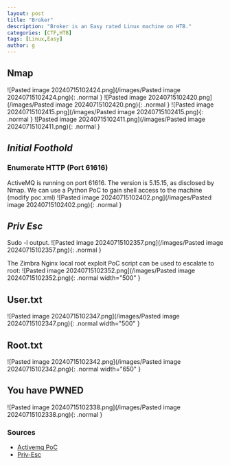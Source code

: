 ```yaml
---
layout: post
title: "Broker"
description: "Broker is an Easy rated Linux machine on HTB."
categories: [CTF,HTB]
tags: [Linux,Easy]
author: g
---
```


## Nmap
![Pasted image 20240715102424.png](/images/Pasted image 20240715102424.png){: .normal }
![Pasted image 20240715102420.png](/images/Pasted image 20240715102420.png){: .normal }
![Pasted image 20240715102415.png](/images/Pasted image 20240715102415.png){: .normal }
![Pasted image 20240715102411.png](/images/Pasted image 20240715102411.png){: .normal }

## _**Initial Foothold**_

### Enumerate HTTP (Port 61616)
ActiveMQ is running on port 61616. The version is 5.15.15, as disclosed by Nmap. We can use a Python PoC to gain shell access to the machine (modify poc.xml)
![Pasted image 20240715102402.png](/images/Pasted image 20240715102402.png){: .normal }



## _**Priv Esc**_
Sudo -l output.
![Pasted image 20240715102357.png](/images/Pasted image 20240715102357.png){: .normal }

The Zimbra Nginx local root exploit PoC script can be used to escalate to root:
![Pasted image 20240715102352.png](/images/Pasted image 20240715102352.png){: .normal width="500" }

## User.txt
![Pasted image 20240715102347.png](/images/Pasted image 20240715102347.png){: .normal width="500" }

## Root.txt
![Pasted image 20240715102342.png](/images/Pasted image 20240715102342.png){: .normal width="650" }


## You have PWNED
![Pasted image 20240715102338.png](/images/Pasted image 20240715102338.png){: .normal }


### Sources
- [Activemq PoC](https://github.com/evkl1d/CVE-2023-46604)
- [Priv-Esc](https://darrenmartynie.wordpress.com/2021/10/25/zimbra-nginx-local-root-exploit/)